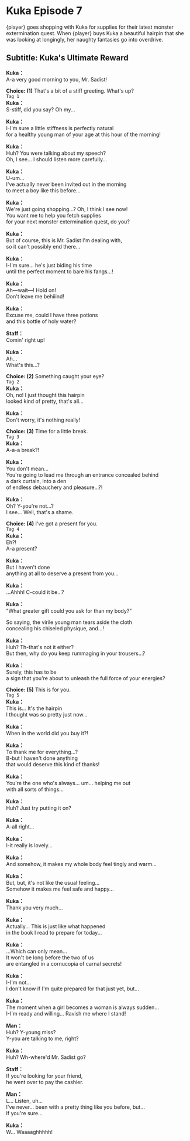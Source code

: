 # Kuka Episode 7
{player} goes shopping with Kuka for supplies for their latest monster extermination quest. When {player} buys Kuka a beautiful hairpin that she was looking at longingly, her naughty fantasies go into overdrive.
  
## Subtitle: Kuka's Ultimate Reward
  
**Kuka：**  
A-a very good morning to you, Mr. Sadist!  
  
**Choice: (1)**  That's a bit of a stiff greeting. What's up?  
`Tag 1`  
**Kuka：**  
S-stiff, did you say? Oh my...  
  
**Kuka：**  
I-I'm sure a little stiffness is perfectly natural  
for a healthy young man of your age at this hour of the morning!  
  
**Kuka：**  
Huh? You were talking about my speech?  
Oh, I see... I should listen more carefully...  
  
**Kuka：**  
U-um...  
I've actually never been invited out in the morning  
to meet a boy like this before...  
  
**Kuka：**  
We're just going shopping...? Oh, I think I see now!  
You want me to help you fetch supplies  
for your next monster extermination quest, do you?  
  
**Kuka：**  
But of course, this is Mr. Sadist I'm dealing with,  
so it can't possibly end there...  
  
**Kuka：**  
I-I'm sure... he's just biding his time  
until the perfect moment to bare his fangs...!  
  
**Kuka：**  
Ah—wait—! Hold on!  
Don't leave me behiiind!  
  
**Kuka：**  
Excuse me, could I have three potions  
and this bottle of holy water?  
  
**Staff：**  
Comin' right up!  
  
**Kuka：**  
Ah...  
 What's this...?  
  
**Choice: (2)**  Something caught your eye?  
`Tag 2`  
**Kuka：**  
Oh, no! I just thought this hairpin  
looked kind of pretty, that's all...  
  
**Kuka：**  
Don't worry, it's nothing really!  
  
**Choice: (3)**  Time for a little break.  
`Tag 3`  
**Kuka：**  
A-a-a break?!  
  
**Kuka：**  
You don't mean...  
You're going to lead me through an entrance concealed behind  
a dark curtain, into a den  
 of endless debauchery and pleasure...?!  
  
**Kuka：**  
Oh? Y-you're not...?  
I see... Well, that's a shame.  
  
**Choice: (4)**  I've got a present for you.  
`Tag 4`  
**Kuka：**  
Eh?!  
A-a present?  
  
**Kuka：**  
But I haven't done  
anything at all to deserve a present from you...  
  
**Kuka：**  
...Ahhh! C-could it be...?  
  
**Kuka：**  
\"What greater gift could you ask for than my body?\"  
  
So saying, the virile young man tears aside the cloth  
concealing his chiseled physique, and...!  
  
**Kuka：**  
Huh? Th-that's not it either?  
But then, why do you keep rummaging in your trousers...?  
  
**Kuka：**  
Surely, this has to be  
a sign that you're about to unleash the full force of your energies?  
  
**Choice: (5)**  This is for you.  
`Tag 5`  
**Kuka：**  
This is... It's the hairpin  
I thought was so pretty just now...  
  
**Kuka：**  
When in the world did you buy it?!  
  
**Kuka：**  
To thank me for everything...?  
B-but I haven't done anything  
that would deserve this kind of thanks!  
  
**Kuka：**  
You're the one who's always... um... helping me out  
with all sorts of things...  
  
**Kuka：**  
Huh? Just try putting it on?  
  
**Kuka：**  
A-all right...  
  
**Kuka：**  
I-it really is lovely...  
  
**Kuka：**  
And somehow, it makes my whole body feel tingly and warm...  
  
**Kuka：**  
But, but, it's not like the usual feeling...  
Somehow it makes me feel safe and happy...  
  
**Kuka：**  
Thank you very much...  
  
**Kuka：**  
Actually... This is just like what happened  
in the book I read to prepare for today...  
  
**Kuka：**  
...Which can only mean...  
It won't be long before the two of us  
are entangled in a cornucopia of carnal secrets!  
  
**Kuka：**  
I-I'm not...  
I don't know if I'm quite prepared for that just yet, but...  
  
**Kuka：**  
The moment when a girl becomes a woman is always sudden...  
I-I'm ready and willing... Ravish me where I stand!  
  
**Man：**  
Huh? Y-young miss?  
Y-you are talking to me, right?  
  
**Kuka：**  
Huh? Wh-where'd Mr. Sadist go?  
  
**Staff：**  
If you're looking for your friend,  
he went over to pay the cashier.  
  
**Man：**  
L... Listen, uh...  
I've never... been with a pretty thing like you before, but...  
If you're sure...  
  
**Kuka：**  
W... Waaaaghhhhh!  

